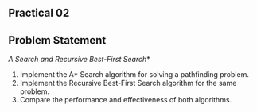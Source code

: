 ## Practical 02

## Problem Statement

**A* Search and Recursive Best-First Search**
1. Implement the A* Search algorithm for solving a pathfinding problem.
2. Implement the Recursive Best-First Search algorithm for the same problem.
3. Compare the performance and effectiveness of both algorithms.